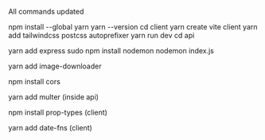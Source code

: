 All commands updated

npm install --global yarn
yarn --version
cd client
yarn create vite client
yarn add tailwindcss postcss autoprefixer
yarn run dev
cd api
 
yarn add express
sudo npm install nodemon
nodemon index.js

yarn add image-downloader

npm install cors

yarn add multer (inside api)
 

npm install prop-types (client)

yarn add date-fns (client)
